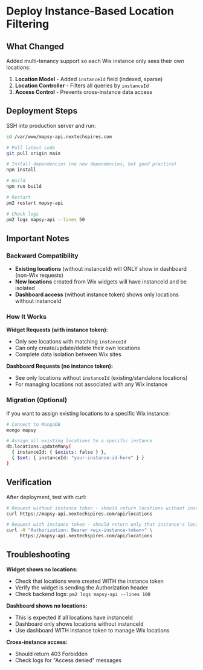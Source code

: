 # Deploy Instance-Based Location Filtering

## What Changed

Added multi-tenancy support so each Wix instance only sees their own locations:

1. **Location Model** - Added `instanceId` field (indexed, sparse)
2. **Location Controller** - Filters all queries by `instanceId`
3. **Access Control** - Prevents cross-instance data access

## Deployment Steps

SSH into production server and run:

```bash
cd /var/www/mapsy-api.nextechspires.com

# Pull latest code
git pull origin main

# Install dependencies (no new dependencies, but good practice)
npm install

# Build
npm run build

# Restart
pm2 restart mapsy-api

# Check logs
pm2 logs mapsy-api --lines 50
```

## Important Notes

### Backward Compatibility

- **Existing locations** (without instanceId) will ONLY show in dashboard (non-Wix requests)
- **New locations** created from Wix widgets will have instanceId and be isolated
- **Dashboard access** (without instance token) shows only locations without instanceId

### How It Works

**Widget Requests (with instance token):**
- Only see locations with matching `instanceId`
- Can only create/update/delete their own locations
- Complete data isolation between Wix sites

**Dashboard Requests (no instance token):**
- See only locations without `instanceId` (existing/standalone locations)
- For managing locations not associated with any Wix instance

### Migration (Optional)

If you want to assign existing locations to a specific Wix instance:

```bash
# Connect to MongoDB
mongo mapsy

# Assign all existing locations to a specific instance
db.locations.updateMany(
  { instanceId: { $exists: false } },
  { $set: { instanceId: "your-instance-id-here" } }
)
```

## Verification

After deployment, test with curl:

```bash
# Request without instance token - should return locations without instanceId
curl https://mapsy-api.nextechspires.com/api/locations

# Request with instance token - should return only that instance's locations
curl -H "Authorization: Bearer <wix-instance-token>" \
     https://mapsy-api.nextechspires.com/api/locations
```

## Troubleshooting

**Widget shows no locations:**
- Check that locations were created WITH the instance token
- Verify the widget is sending the Authorization header
- Check backend logs: `pm2 logs mapsy-api --lines 100`

**Dashboard shows no locations:**
- This is expected if all locations have instanceId
- Dashboard only shows locations without instanceId
- Use dashboard WITH instance token to manage Wix locations

**Cross-instance access:**
- Should return 403 Forbidden
- Check logs for "Access denied" messages
